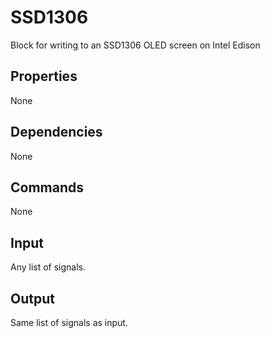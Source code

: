 SSD1306
=======

Block for writing to an SSD1306 OLED screen on Intel Edison

Properties
----------
None

Dependencies
------------
None

Commands
--------
None

Input
-----
Any list of signals.

Output
------
Same list of signals as input.
